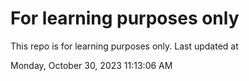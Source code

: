 # For learning purposes only
This repo is for learning purposes only.
Last updated at

Monday, October 30, 2023 11:13:06 AM

